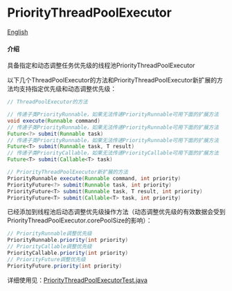 # PriorityThreadPoolExecutor

[English](https://gitee.com/wlfcolin_admin/PriorityThreadPoolExecutor/blob/master/README.en.md)

#### 介绍
具备指定和动态调整任务优先级的线程池PriorityThreadPoolExecutor

以下几个ThreadPoolExecutor的方法和PriorityThreadPoolExecutor新扩展的方法均支持指定优先级和动态调整优先级：
``` java
// ThreadPoolExecutor的方法

// 传递子类PriorityRunnable，如果无法传递PriorityRunnable可用下面的扩展方法
void execute(Runnable command)
// 传递子类PriorityRunnable，如果无法传递PriorityRunnable可用下面的扩展方法
Future<?> submit(Runnable task)
// 传递子类PriorityRunnable，如果无法传递PriorityRunnable可用下面的扩展方法
Future<T> submit(Runnable task, T result)
// 传递子类PriorityCallable，如果无法传递PriorityCallable可用下面的扩展方法
Future<T> submit(Callable<T> task)

// PriorityThreadPoolExecutor新扩展的方法
PriorityRunnable execute(Runnable command, int priority)
PriorityFuture<?> submit(Runnable task, int priority)
PriorityFuture<T> submit(Runnable task, T result, int priority)
PriorityFuture<T> submit(Callable<T> task, int priority)
```

已经添加到线程池后动态调整优先级操作方法（动态调整优先级的有效数据会受到PriorityThreadPoolExecutor.corePoolSize的影响）：
``` java
// PriorityRunnable调整优先级
PriorityRunnable.priority(int priority)
// PriorityCallable调整优先级
PriorityCallable.priority(int priority)
// PriorityFuture调整优先级
PriorityFuture.priority(int priority)
```

详细使用见：[PriorityThreadPoolExecutorTest.java](https://gitee.com/wlfcolin_admin/PriorityThreadPoolExecutor/blob/master/priority-thread-pool-executor/src/test/java/me/andy5/util/concurrent/test/PriorityThreadPoolExecutorTest.java)
